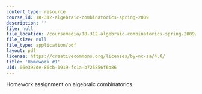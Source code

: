 ```yaml
---
content_type: resource
course_id: 18-312-algebraic-combinatorics-spring-2009
description: ''
file: null
file_location: /coursemedia/18-312-algebraic-combinatorics-spring-2009/06e392de86cb1919fc1ab725856f6b86_MIT18_312S09_hw01.pdf
file_size: null
file_type: application/pdf
layout: pdf
license: https://creativecommons.org/licenses/by-nc-sa/4.0/
title: 'Homework #1'
uid: 06e392de-86cb-1919-fc1a-b725856f6b86
---
```

Homework assignment on algebraic combinatorics.